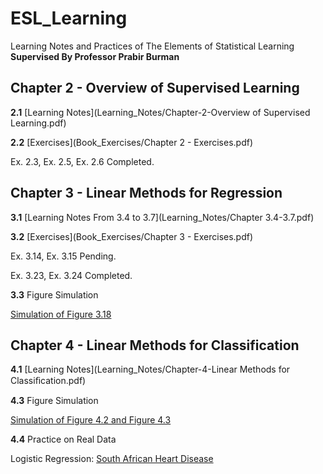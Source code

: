 # ESL_Learning
Learning Notes and Practices of The Elements of Statistical Learning
**Supervised By Professor Prabir Burman**


## Chapter 2 - Overview of Supervised Learning

**2.1** [Learning Notes](Learning_Notes/Chapter-2-Overview of Supervised Learning.pdf)

**2.2** [Exercises](Book_Exercises/Chapter 2 - Exercises.pdf)

Ex. 2.3, Ex. 2.5, Ex. 2.6 Completed.


## Chapter 3 - Linear Methods for Regression

**3.1** [Learning Notes From 3.4 to 3.7](Learning_Notes/Chapter 3.4-3.7.pdf)

**3.2** [Exercises](Book_Exercises/Chapter 3 - Exercises.pdf)

Ex. 3.14, Ex. 3.15 Pending.

Ex. 3.23, Ex. 3.24 Completed.

**3.3** Figure Simulation

[Simulation of Figure 3.18](ESL-R/Simulation-Figure-3.18.R)


## Chapter 4 - Linear Methods for Classification

**4.1** [Learning Notes](Learning_Notes/Chapter-4-Linear Methods for Classiﬁcation.pdf)


**4.3** Figure Simulation

[Simulation of Figure 4.2 and Figure 4.3](ESL-R/Simulation-Figure-4.2&4.3.R)

**4.4** Practice on Real Data

Logistic Regression: [South African Heart Disease]((ESL-R/Logistic-NRA.R))
